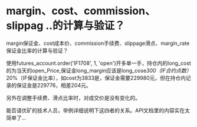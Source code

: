 # margin、cost、commission、slippag ..的计算与验证？

margin保证金、cost成本价、commission手续费、slippage滑点、margin_rate保证金比率的计算与验证？

使用futures_account.order('IF1708', 1, 'open')开多单一手，持仓内的long_cost的为当天的open_Price,保证金long_margin应该是long_cose*300（IF合约点数）* 20%（IF保证金比率），如cost为3833是，保证金需要229980元，但在持仓内记录的保证金是229776，相差204元。

另外在调整手续费、滑点比率时，对成交价是没有变化的。

能否请优矿的技术人员，举例详细说明下这四者的关系。API文档里的内容实在太简单了...